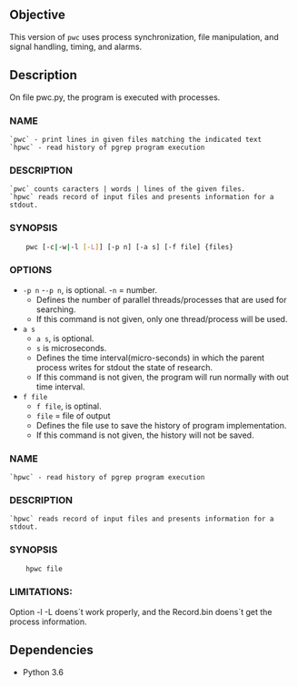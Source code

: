 ## Objective

This version of `pwc` uses process synchronization, file manipulation, and signal handling, timing, and alarms.

## Description

On file pwc.py, the program is executed with processes.

### NAME

    `pwc` - print lines in given files matching the indicated text
    `hpwc` - read history of pgrep program execution

### DESCRIPTION

    `pwc` counts caracters | words | lines of the given files.
    `hpwc` reads record of input files and presents information for a stdout.

### SYNOPSIS

```bash
    pwc [-c|-w|-l [-L]] [-p n] [-a s] [-f file] {files}
```

### OPTIONS

- `-p n` -`-p n`, is optional. -`n` = number.
  - Defines the number of parallel threads/processes that are used for searching.
  - If this command is not given, only one thread/process will be used.
- `a s`
  - `a s`, is optional.
  - `s` is microseconds.
  - Defines the time interval(micro-seconds) in which the parent process writes for stdout the state of research.
  - If this command is not given, the program will run normally with out time interval.
- `f file`
  - `f file`, is optinal.
  - `file` = file of output
  - Defines the file use to save the history of program implementation.
  - If this command is not given, the history will not be saved.

### NAME

    `hpwc` - read history of pgrep program execution

### DESCRIPTION

    `hpwc` reads record of input files and presents information for a stdout.

### SYNOPSIS

```bash
    hpwc file
```

### LIMITATIONS:

Option -l -L doens´t work properly, and the Record.bin doens´t get the process information.

## Dependencies

- Python 3.6
